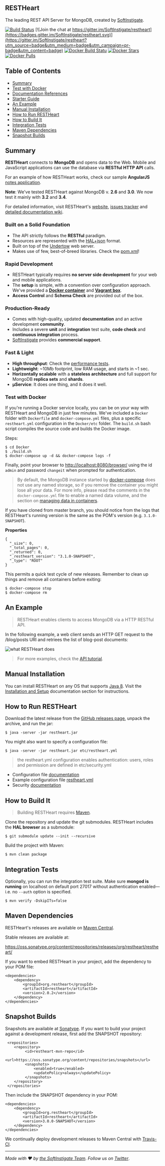 ## RESTHeart

The leading REST API Server for MongoDB, created by [SoftInstigate](http://www.softinstigate.com).

[![Build Status](https://travis-ci.org/SoftInstigate/restheart.svg?branch=master)](https://travis-ci.org/SoftInstigate/restheart)
[![Join the chat at https://gitter.im/SoftInstigate/restheart](https://badges.gitter.im/SoftInstigate/restheart.svg)](https://gitter.im/SoftInstigate/restheart?utm_source=badge&utm_medium=badge&utm_campaign=pr-badge&utm_content=badge)
[![Docker Build Statu](https://img.shields.io/docker/build/jrottenberg/ffmpeg.svg)](https://hub.docker.com/r/softinstigate/restheart/)
[![Docker Stars](https://img.shields.io/docker/stars/softinstigate/restheart.svg?maxAge=2592000)](https://hub.docker.com/r/softinstigate/restheart/) [![Docker Pulls](https://img.shields.io/docker/pulls/softinstigate/restheart.svg?maxAge=2592000)](https://hub.docker.com/r/softinstigate/restheart/)

Table of Contents
--
- [Summary](#summary)
- [Test with Docker](#test-with-docker)
- [Documentation References](#documentation-references)
- [Starter Guide](http://restheart.org/quick-start.html)
- [An Example](#an-example)
- [Manual Installation](#manual-installation)
- [How to Run RESTHeart](#how-to-run-it)
- [How to Build It](#how-to-build-it)
- [Integration Tests](#integration-tests)
- [Maven Dependencies](#maven-dependencies)
- [Snapshot Builds](#snapshot-builds)

Summary
--

**RESTHeart** connects to **MongoDB** and opens data to the Web. Mobile and JavaScript applications can use the database via **RESTful HTTP API** calls.

For an example of how RESTHeart works, check our sample **AngularJS** [notes application](https://github.com/softinstigate/restheart-notes-example).

**Note**: We've tested RESTHeart against MongoDB v. **2.6** and **3.0**. We now test it mainly with **3.2** and **3.4**.

For detailed information, visit RESTHeart's [website](http://restheart.org), [issues tracker](https://softinstigate.atlassian.net/projects/RH) and [detailed documentation wiki](https://softinstigate.atlassian.net/wiki/x/l4CM).

### Built on a Solid Foundation

* The API strictly follows the **RESTful** paradigm.
* Resources are represented with the [HAL+json](https://softinstigate.atlassian.net/wiki/x/UICM) format.
* Built on top of the [Undertow](http://undertow.io) web server.
* Makes use of few, best-of-breed libraries. Check the [pom.xml](https://github.com/SoftInstigate/restheart/blob/master/pom.xml)!

### Rapid Development

* RESTHeart typically requires **no server side development** for your web and mobile applications.
* The **setup** is simple, with a convention over configuration approach. We've provided a **[Docker container](https://hub.docker.com/r/softinstigate/restheart/)** and **[Vagrant box](https://github.com/SoftInstigate/restheart-vagrant)**.
* **Access Control** and **Schema Check** are provided out of the box.

### Production-Ready

* Comes with high-quality, updated **documentation** and an active development **community**.
* Includes a severe **unit** and **integration** test suite, **code check** and **continuous integration** process.
* [SoftInstigate](http://www.softinstigate.com) provides **commercial support**.

### Fast & Light

* **High throughput**: Check the [performance tests](https://softinstigate.atlassian.net/wiki/x/gICM).
* **Lightweight**: ~10Mb footprint, low RAM usage, and starts in ~1 sec.
* **Horizontally scalable** with a **stateless architecture** and full support for MongoDB **replica sets** and **shards**.
* **µService**: It does one thing, and it does it well.

### Test with Docker

If you're running a Docker service locally, you can be on your way with RESTHeart and MongoDB in just few minutes. We've included a `Docker` folder with `Dockerfile` and `docker-compose.yml` files, plus a specific `restheart.yml` configuration in the `Docker/etc` folder. The `build.sh` bash script compiles the source code and builds the Docker image.

Steps:
```
$ cd Docker
$ ./build.sh
$ docker-compose up -d && docker-compose logs -f
```
Finally, point your browser to [http://localhost:8080/browser/](http://localhost:8080/browser/) using the id `admin` and password `changeit` when prompted for authentication.

> By default, the MongoDB instance started by [docker-compose](https://docs.docker.com/compose/) does not use any named storage, so if you remove the container you might lose all your data. For more info, please read the comments in the `docker-compose.yml` file to enable a named data volume, and the section on [managing data in containers](https://docs.docker.com/engine/tutorials/dockervolumes/).

If you have cloned from master branch, you should notice from the logs that RESTHeart's running version is the same as the POM's version (e.g. `3.1.0-SNAPSHOT`).

**Properties**
```
{
  "_size": 0,
  "_total_pages": 0,
  "_returned": 0,
  "_restheart_version": "3.1.0-SNAPSHOT",
  "_type": "ROOT"
}
```
This permits a quick test cycle of new releases. Remember to clean up things and remove all containers before exiting:

```
$ docker-compose stop
$ docker-compose rm
```

An Example
--

> RESTHeart enables clients to access MongoDB via a HTTP RESTful API.

In the following example, a web client sends an HTTP GET request to the /blog/posts URI and retriees the list of blog-post documents:

![what RESTHeart does](http://restheart.org/images/what%20restheart%20does.png)

> For more examples, check the [API tutorial](https://softinstigate.atlassian.net/wiki/x/GICM).

Manual Installation
--

You can install RESTHeart on any OS that supports [Java 8](http://www.oracle.com/technetwork/java/javase/downloads/index.html). Visit the [Installation and Setup](https://softinstigate.atlassian.net/wiki/x/FICM) documentation section for instructions.

How to Run RESTHeart
--

Download the latest release from the [GitHub releases page](https://github.com/SoftInstigate/restheart/releases/latest), unpack the archive, and run the jar:

	$ java -server -jar restheart.jar

You might also want to specify a configuration file:

	$ java -server -jar restheart.jar etc/restheart.yml

> the restheart.yml configuration enables authentication: users, roles and permission are defined in etc/security.yml

* Configuration file [documentation](https://softinstigate.atlassian.net/wiki/x/JYCM)
* Example configuration file [restheart.yml](https://softinstigate.atlassian.net/wiki/x/VQC9)
* Security [documentation](https://softinstigate.atlassian.net/wiki/x/W4CM)

How to Build It
--

> Building RESTHeart requires [Maven](http://www.oracle.com/technetwork/java/javase/downloads/index.html).

Clone the repository and update the git submodules. RESTHeart includes the __HAL browser__ as a submodule:

    $ git submodule update --init --recursive

Build the project with Maven:

    $ mvn clean package

Integration Tests
--

Optionally, you can run the integration test suite. Make sure __mongod is running__ on localhost on default port 27017 without authentication enabled—i.e. no `--auth` option is specified.

    $ mvn verify -DskipITs=false

Maven Dependencies
--

RESTHeart's releases are available on [Maven Central](http://search.maven.org/#search%7Cga%7C1%7Cg%3A%22org.restheart%22).

Stable releases are available at:

https://oss.sonatype.org/content/repositories/releases/org/restheart/restheart/

If you want to embed RESTHeart in your project, add the dependency to your POM file:

```
<dependencies>
    <dependency>
        <groupId>org.restheart</groupId>
        <artifactId>restheart</artifactId>
        <version>2.0.2</version>
    </dependency>
</dependencies>
```

Snapshot Builds
---

Snapshots are available at [Sonatype](https://oss.sonatype.org/content/repositories/snapshots/org/restheart/restheart/). If you want to build your project against a development release, first add the SNAPSHOT repository:

```
 <repositories>
    <repository>
         <id>restheart-mvn-repo</id>
         <url>https://oss.sonatype.org/content/repositories/snapshots</url>
         <snapshots>
             <enabled>true</enabled>
             <updatePolicy>always</updatePolicy>
         </snapshots>
    </repository>
 </repositories>
 ```

Then include the SNAPSHOT dependency in your POM:

```
<dependencies>
    <dependency>
        <groupId>org.restheart</groupId>
        <artifactId>restheart</artifactId>
        <version>3.0.0-SNAPSHOT</version>
    </dependency>
</dependencies>
```

We continually deploy development releases to Maven Central with [Travis-CI](https://travis-ci.org/SoftInstigate/restheart).

<hr></hr>

_Made with :heart: by [the SoftInstigate Team](http://www.softinstigate.com/). Follow us on [Twitter](https://twitter.com/softinstigate)_.
